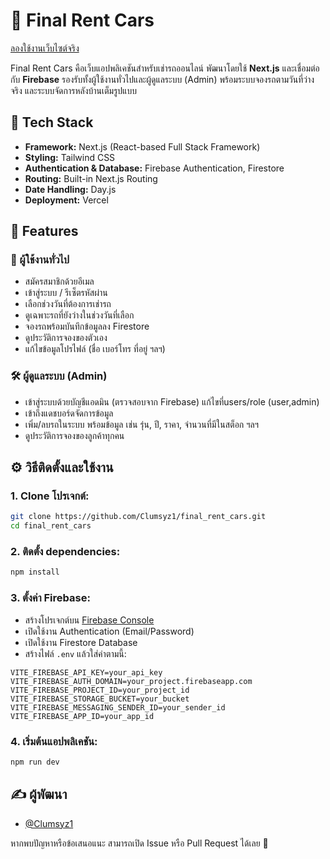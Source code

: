 # 🚗 Final Rent Cars

[ลองใช้งานเว็บไซต์จริง](https://final-rent-cars.vercel.app)

Final Rent Cars คือเว็บแอปพลิเคชันสำหรับเช่ารถออนไลน์ พัฒนาโดยใช้ **Next.js** และเชื่อมต่อกับ **Firebase** รองรับทั้งผู้ใช้งานทั่วไปและผู้ดูแลระบบ (Admin) พร้อมระบบจองรถตามวันที่ว่างจริง และระบบจัดการหลังบ้านเต็มรูปแบบ

## 🔧 Tech Stack

* **Framework:** Next.js (React-based Full Stack Framework)
* **Styling:** Tailwind CSS
* **Authentication & Database:** Firebase Authentication, Firestore
* **Routing:** Built-in Next.js Routing
* **Date Handling:** Day.js
* **Deployment:** Vercel

## 🔑 Features

### 👤 ผู้ใช้งานทั่วไป

* สมัครสมาชิกด้วยอีเมล
* เข้าสู่ระบบ / รีเซ็ตรหัสผ่าน
* เลือกช่วงวันที่ต้องการเช่ารถ
* ดูเฉพาะรถที่ยังว่างในช่วงวันที่เลือก
* จองรถพร้อมบันทึกข้อมูลลง Firestore
* ดูประวัติการจองของตัวเอง
* แก้ไขข้อมูลโปรไฟล์ (ชื่อ เบอร์โทร ที่อยู่ ฯลฯ)

### 🛠️ ผู้ดูแลระบบ (Admin)

* เข้าสู่ระบบด้วยบัญชีแอดมิน (ตรวจสอบจาก Firebase) แก้ไขที่users/role (user,admin)
* เข้าถึงแดชบอร์ดจัดการข้อมูล
* เพิ่ม/ลบรถในระบบ พร้อมข้อมูล เช่น รุ่น, ปี, ราคา, จำนวนที่มีในสต็อก ฯลฯ
* ดูประวัติการจองของลูกค้าทุกคน

## ⚙️ วิธีติดตั้งและใช้งาน

### 1. Clone โปรเจกต์:

```bash
git clone https://github.com/Clumsyz1/final_rent_cars.git
cd final_rent_cars
```

### 2. ติดตั้ง dependencies:

```bash
npm install
```

### 3. ตั้งค่า Firebase:

* สร้างโปรเจกต์บน [Firebase Console](https://console.firebase.google.com/)
* เปิดใช้งาน Authentication (Email/Password)
* เปิดใช้งาน Firestore Database
* สร้างไฟล์ `.env` แล้วใส่ค่าตามนี้:

```env
VITE_FIREBASE_API_KEY=your_api_key
VITE_FIREBASE_AUTH_DOMAIN=your_project.firebaseapp.com
VITE_FIREBASE_PROJECT_ID=your_project_id
VITE_FIREBASE_STORAGE_BUCKET=your_bucket
VITE_FIREBASE_MESSAGING_SENDER_ID=your_sender_id
VITE_FIREBASE_APP_ID=your_app_id
```

### 4. เริ่มต้นแอปพลิเคชัน:

```bash
npm run dev
```

## ✍️ ผู้พัฒนา

* [@Clumsyz1](https://github.com/Clumsyz1)

หากพบปัญหาหรือข้อเสนอแนะ สามารถเปิด Issue หรือ Pull Request ได้เลย 🙌
